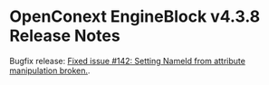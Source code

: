 # OpenConext EngineBlock v4.3.8 Release Notes #

Bugfix release:
[Fixed issue #142: Setting NameId from attribute manipulation broken.](https://github.com/OpenConext/OpenConext-engineblock/issues/142).
